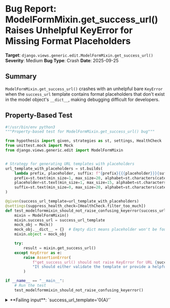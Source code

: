 # Bug Report: ModelFormMixin.get_success_url() Raises Unhelpful KeyError for Missing Format Placeholders

**Target**: `django.views.generic.edit.ModelFormMixin.get_success_url()`
**Severity**: Medium
**Bug Type**: Crash
**Date**: 2025-09-25

## Summary

`ModelFormMixin.get_success_url()` crashes with an unhelpful bare `KeyError` when the `success_url` template contains format placeholders that don't exist in the model object's `__dict__`, making debugging difficult for developers.

## Property-Based Test

```python
#!/usr/bin/env python3
"""Property-based test for ModelFormMixin.get_success_url() bug"""

from hypothesis import given, strategies as st, settings, HealthCheck
from unittest.mock import Mock
from django.views.generic.edit import ModelFormMixin


# Strategy for generating URL templates with placeholders
url_template_with_placeholders = st.builds(
    lambda prefix, placeholder, suffix: f"{prefix}{{{placeholder}}}{suffix}",
    prefix=st.text(min_size=1, max_size=20, alphabet=st.characters(categories=('Lu', 'Ll', 'Nd'), include_characters='/-')),
    placeholder=st.text(min_size=1, max_size=15, alphabet=st.characters(categories=('Lu', 'Ll', 'Nd'), include_characters='_')),
    suffix=st.text(min_size=0, max_size=20, alphabet=st.characters(categories=('Lu', 'Ll', 'Nd'), include_characters='/-'))
)

@given(success_url_template=url_template_with_placeholders)
@settings(suppress_health_check=[HealthCheck.filter_too_much])
def test_modelformmixin_should_not_raise_confusing_keyerror(success_url_template):
    mixin = ModelFormMixin()
    mixin.success_url = success_url_template
    mock_obj = Mock()
    mock_obj.__dict__ = {}  # Empty dict means placeholder won't be found
    mixin.object = mock_obj

    try:
        result = mixin.get_success_url()
    except KeyError as e:
        raise AssertionError(
            f"get_success_url() should not raise KeyError for URL {success_url_template!r}. "
            "It should either validate the template or provide a helpful error message."
        )

if __name__ == "__main__":
    # Run the test
    test_modelformmixin_should_not_raise_confusing_keyerror()
```

<details>

<summary>
**Failing input**: `success_url_template='0{A}'`
</summary>
```
============================= test session starts ==============================
platform linux -- Python 3.13.2, pytest-8.4.1, pluggy-1.5.0 -- /home/npc/miniconda/bin/python3
cachedir: .pytest_cache
hypothesis profile 'default'
rootdir: /home/npc/pbt/agentic-pbt/worker_/52
plugins: anyio-4.9.0, hypothesis-6.139.1, asyncio-1.2.0, langsmith-0.4.29
asyncio: mode=Mode.STRICT, debug=False, asyncio_default_fixture_loop_scope=None, asyncio_default_test_loop_scope=function
collecting ... collected 1 item

hypo.py::test_modelformmixin_should_not_raise_confusing_keyerror FAILED  [100%]

=================================== FAILURES ===================================
___________ test_modelformmixin_should_not_raise_confusing_keyerror ____________
  + Exception Group Traceback (most recent call last):
  |   File "/home/npc/pbt/agentic-pbt/worker_/52/hypo.py", line 18, in test_modelformmixin_should_not_raise_confusing_keyerror
  |     @settings(suppress_health_check=[HealthCheck.filter_too_much])
  |                    ^^^
  |   File "/home/npc/miniconda/lib/python3.13/site-packages/hypothesis/core.py", line 2124, in wrapped_test
  |     raise the_error_hypothesis_found
  | ExceptionGroup: Hypothesis found 2 distinct failures. (2 sub-exceptions)
  +-+---------------- 1 ----------------
    | Traceback (most recent call last):
    |   File "/home/npc/pbt/agentic-pbt/worker_/52/hypo.py", line 27, in test_modelformmixin_should_not_raise_confusing_keyerror
    |     result = mixin.get_success_url()
    |   File "/home/npc/miniconda/lib/python3.13/site-packages/django/views/generic/edit.py", line 120, in get_success_url
    |     url = self.success_url.format(**self.object.__dict__)
    | KeyError: 'A'
    |
    | During handling of the above exception, another exception occurred:
    |
    | Traceback (most recent call last):
    |   File "/home/npc/pbt/agentic-pbt/worker_/52/hypo.py", line 29, in test_modelformmixin_should_not_raise_confusing_keyerror
    |     raise AssertionError(
    |     ...<2 lines>...
    |     )
    | AssertionError: get_success_url() should not raise KeyError for URL '0{A}'. It should either validate the template or provide a helpful error message.
    | Falsifying example: test_modelformmixin_should_not_raise_confusing_keyerror(
    |     success_url_template='0{A}',  # or any other generated value
    | )
    +---------------- 2 ----------------
    | Traceback (most recent call last):
    |   File "/home/npc/pbt/agentic-pbt/worker_/52/hypo.py", line 27, in test_modelformmixin_should_not_raise_confusing_keyerror
    |     result = mixin.get_success_url()
    |   File "/home/npc/miniconda/lib/python3.13/site-packages/django/views/generic/edit.py", line 120, in get_success_url
    |     url = self.success_url.format(**self.object.__dict__)
    | IndexError: Replacement index 0 out of range for positional args tuple
    | Falsifying example: test_modelformmixin_should_not_raise_confusing_keyerror(
    |     success_url_template='0{0}',
    | )
    +------------------------------------
=========================== short test summary info ============================
FAILED hypo.py::test_modelformmixin_should_not_raise_confusing_keyerror - Exc...
============================== 1 failed in 0.97s ===============================
```
</details>

## Reproducing the Bug

```python
#!/usr/bin/env python3
"""Minimal reproduction case for ModelFormMixin.get_success_url() KeyError bug"""

from unittest.mock import Mock
from django.views.generic.edit import ModelFormMixin

# Create a ModelFormMixin instance
mixin = ModelFormMixin()

# Set a success_url with a placeholder
mixin.success_url = "/object/{id}/success"

# Create a mock object with an empty __dict__ (no 'id' attribute)
mock_obj = Mock()
mock_obj.__dict__ = {}
mixin.object = mock_obj

# This should raise a KeyError
try:
    result = mixin.get_success_url()
    print(f"Success URL: {result}")
except KeyError as e:
    print(f"KeyError raised: {e}")
    print(f"Error type: {type(e)}")
    print(f"Error args: {e.args}")
    import traceback
    traceback.print_exc()
```

<details>

<summary>
KeyError: 'id' raised with no context about where the error occurred
</summary>
```
Traceback (most recent call last):
  File "/home/npc/pbt/agentic-pbt/worker_/52/repo.py", line 20, in <module>
    result = mixin.get_success_url()
  File "/home/npc/miniconda/lib/python3.13/site-packages/django/views/generic/edit.py", line 120, in get_success_url
    url = self.success_url.format(**self.object.__dict__)
KeyError: 'id'
KeyError raised: 'id'
Error type: <class 'KeyError'>
Error args: ('id',)
```
</details>

## Why This Is A Bug

This violates expected Django behavior in several critical ways:

1. **Inconsistent Error Handling**: The same `get_success_url()` method uses `ImproperlyConfigured` exception at line 125-128 when `get_absolute_url()` is missing, but uses bare `KeyError` for format placeholder issues at line 120. This inconsistency makes the framework unpredictable.

2. **Unhelpful Error Message**: The bare `KeyError: 'id'` provides no context about:
   - Which view class triggered the error
   - What the full URL template was
   - What fields are actually available on the model
   - That this is a configuration issue, not a runtime data problem

3. **Contradicts Django Documentation**: The Django documentation explicitly states that `success_url` supports "dictionary string formatting interpolated against the object's field attributes" as a feature, but doesn't warn about or handle the error case when placeholders don't match.

4. **Poor Developer Experience**: This commonly occurs in real scenarios:
   - When a model uses a custom primary key field name (e.g., `uuid` instead of `id`)
   - When developers make typos in placeholder names
   - When refactoring model fields but forgetting to update URL templates
   - When copying code between views with different model structures

5. **Against Django Philosophy**: Django prides itself on helpful error messages that guide developers to solutions. Compare this to other Django errors like `FieldDoesNotExist` or `ImproperlyConfigured` which provide context and suggestions.

## Relevant Context

The bug occurs at line 120 of `/django/views/generic/edit.py`:
```python
def get_success_url(self):
    """Return the URL to redirect to after processing a valid form."""
    if self.success_url:
        url = self.success_url.format(**self.object.__dict__)  # Line 120 - No error handling!
    else:
        try:
            url = self.object.get_absolute_url()
        except AttributeError:
            raise ImproperlyConfigured(  # Proper error handling here!
                "No URL to redirect to.  Either provide a url or define"
                " a get_absolute_url method on the Model."
            )
    return url
```

Note how the `else` branch properly handles the `AttributeError` with a helpful `ImproperlyConfigured` exception, while the format string path has no error handling.

The same issue also exists in `DeletionMixin.get_success_url()` at line 236 of the same file.

Django documentation reference: https://docs.djangoproject.com/en/stable/ref/class-based-views/mixins-editing/#django.views.generic.edit.ModelFormMixin.success_url

## Proposed Fix

```diff
--- a/django/views/generic/edit.py
+++ b/django/views/generic/edit.py
@@ -117,7 +117,16 @@ class ModelFormMixin(FormMixin, SingleObjectMixin):
     def get_success_url(self):
         """Return the URL to redirect to after processing a valid form."""
         if self.success_url:
-            url = self.success_url.format(**self.object.__dict__)
+            try:
+                url = self.success_url.format(**self.object.__dict__)
+            except (KeyError, IndexError) as e:
+                available_attrs = list(self.object.__dict__.keys())
+                model_name = self.object.__class__.__name__
+                raise ImproperlyConfigured(
+                    f"Could not format success_url '{self.success_url}'. "
+                    f"Error: {e}. "
+                    f"Available attributes on {model_name}: {available_attrs}"
+                )
         else:
             try:
                 url = self.object.get_absolute_url()
@@ -233,7 +242,16 @@ class DeletionMixin:

     def get_success_url(self):
         if self.success_url:
-            return self.success_url.format(**self.object.__dict__)
+            try:
+                return self.success_url.format(**self.object.__dict__)
+            except (KeyError, IndexError) as e:
+                available_attrs = list(self.object.__dict__.keys())
+                model_name = self.object.__class__.__name__
+                raise ImproperlyConfigured(
+                    f"Could not format success_url '{self.success_url}'. "
+                    f"Error: {e}. "
+                    f"Available attributes on {model_name}: {available_attrs}"
+                )
         else:
             raise ImproperlyConfigured("No URL to redirect to. Provide a success_url.")
```